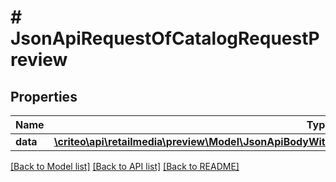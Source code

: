 # # JsonApiRequestOfCatalogRequestPreview

## Properties

Name | Type | Description | Notes
------------ | ------------- | ------------- | -------------
**data** | [**\criteo\api\retailmedia\preview\Model\JsonApiBodyWithoutIdOfCatalogRequestAndCatalogRequestPreview**](JsonApiBodyWithoutIdOfCatalogRequestAndCatalogRequestPreview.md) |  | [optional]

[[Back to Model list]](../../README.md#models) [[Back to API list]](../../README.md#endpoints) [[Back to README]](../../README.md)
